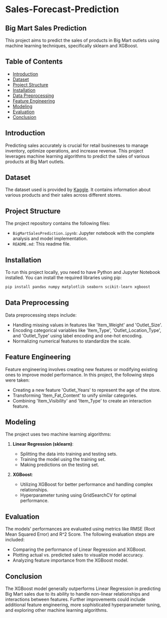 # Sales-Forecast-Prediction


## Big Mart Sales Prediction

This project aims to predict the sales of products in Big Mart outlets using machine learning techniques, specifically sklearn and XGBoost.


## Table of Contents
- [Introduction](#introduction)
- [Dataset](#dataset)
- [Project Structure](#project-structure)
- [Installation](#installation)
- [Data Preprocessing](#data-preprocessing)
- [Feature Engineering](#feature-engineering)
- [Modeling](#modeling)
- [Evaluation](#evaluation)
- [Conclusion](#conclusion)


## Introduction
Predicting sales accurately is crucial for retail businesses to manage inventory, optimize operations, and increase revenue. This project leverages machine learning algorithms to predict the sales of various products at Big Mart outlets.

## Dataset
The dataset used is provided by [Kaggle](https://www.kaggle.com/competitions/big-mart-sales-data/). It contains information about various products and their sales across different stores.

## Project Structure
The project repository contains the following files:

- `BigMartSalesPrediction.ipynb`: Jupyter notebook with the complete analysis and model implementation.
- `README.md`: This readme file.

## Installation
To run this project locally, you need to have Python and Jupyter Notebook installed. You can install the required libraries using pip:

```bash
pip install pandas numpy matplotlib seaborn scikit-learn xgboost
```

## Data Preprocessing
Data preprocessing steps include:

- Handling missing values in features like 'Item_Weight' and 'Outlet_Size'.
- Encoding categorical variables like 'Item_Type', 'Outlet_Location_Type', and 'Outlet_Type' using label encoding and one-hot encoding.
- Normalizing numerical features to standardize the scale.

## Feature Engineering
Feature engineering involves creating new features or modifying existing ones to improve model performance. In this project, the following steps were taken:

- Creating a new feature 'Outlet_Years' to represent the age of the store.
- Transforming 'Item_Fat_Content' to unify similar categories.
- Combining 'Item_Visibility' and 'Item_Type' to create an interaction feature.

## Modeling
The project uses two machine learning algorithms:

1. **Linear Regression (sklearn)**:
   - Splitting the data into training and testing sets.
   - Training the model using the training set.
   - Making predictions on the testing set.

2. **XGBoost**:
   - Utilizing XGBoost for better performance and handling complex relationships.
   - Hyperparameter tuning using GridSearchCV for optimal performance.

## Evaluation
The models' performances are evaluated using metrics like RMSE (Root Mean Squared Error) and R^2 Score. The following evaluation steps are included:

- Comparing the performance of Linear Regression and XGBoost.
- Plotting actual vs. predicted sales to visualize model accuracy.
- Analyzing feature importance from the XGBoost model.

## Conclusion
The XGBoost model generally outperforms Linear Regression in predicting Big Mart sales due to its ability to handle non-linear relationships and interactions between features. Further improvements could include additional feature engineering, more sophisticated hyperparameter tuning, and exploring other machine learning algorithms.

